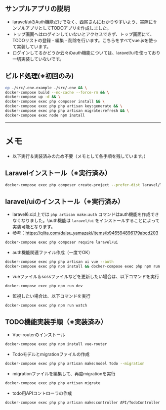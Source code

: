 
## サンプルアプリの説明
- laravel/uiのAuth機能だけでなく、西尾さんにわかりやすいよう、実際にサンプルアプリとしてTODOアプリを作成しました。
- トップ画面へはログインしていないとアクセスできず、トップ画面にて、TODOリストの登録・編集・削除を行います。こちらをすべてvue.jsを使って実装しています。
- ログインしてるかどうか云々のauth機能については、laravel/uiを使っており一切実装していないです。

## ビルド処理(※初回のみ)
```sh
cp ./src/.env.example ./src/.env && \
docker-compose build --no-cache --force-rm && \
docker-compose up -d && \
docker-compose exec php composer install && \
docker-compose exec php php artisan key:generate && \
docker-compose exec php php artisan migrate:refresh && \
docker-compose exec node npm install
```


---

# メモ
- 以下実行＆実装済みのため不要（メモとして各手順を残しています。）

## Laravelインストール（※実行済み）
```sh
docker-compose exec php composer create-project --prefer-dist laravel/laravel .
```

## laravel/uiのインストール（※実行済み）
- laravel6.x以上では `php artisan make:auth` コマンドはauth機能を作成できなくなりました。\auth機能は `laravel/ui` をインストールすることによって実装可能となります。
- 参考：https://qiita.com/daisu_yamazaki/items/b946594896179abcd203
```sh
docker-compose exec php composer require laravel/ui
```
- auth機能関連ファイル作成（一度でOK）
```sh
docker-compose exec php php artisan ui vue --auth
docker-compose exec php npm install && docker-compose exec php npm run dev
```
- vueファイル＆scssファイルなどを更新したい場合は、以下コマンドを実行
```sh
docker-compose exec php npm run dev
```
- 監視したい場合は、以下コマンドを実行
```sh
docker-compose exec php npm run watch
```

## TODO機能実装手順（※実装済み）
- Vue-routerのインストール
```sh
docker-compose exec php npm install vue-router
```
- Todoモデルとmigrationファイルの作成
```sh
docker-compose exec php php artisan make:model Todo --migration
```
- migrationファイルを編集して、再度migrationを実行
```sh
docker-compose exec php php artisan migrate
```
- todo用APIコントローラの作成
```sh
docker-compose exec php php artisan make:controller API/TodoController --api
```